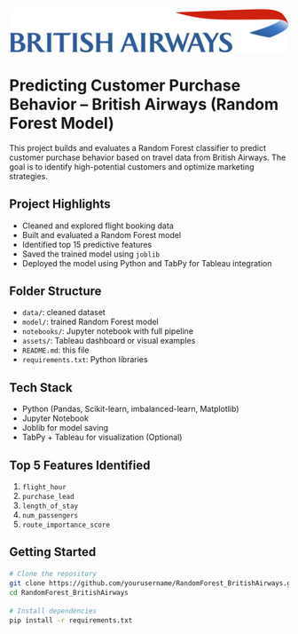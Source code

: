 ![Project Banner](cover.png)


# Predicting Customer Purchase Behavior – British Airways (Random Forest Model)

This project builds and evaluates a Random Forest classifier to predict customer purchase behavior based on travel data from British Airways. The goal is to identify high-potential customers and optimize marketing strategies.

## Project Highlights

- Cleaned and explored flight booking data
- Built and evaluated a Random Forest model
- Identified top 15 predictive features
- Saved the trained model using `joblib`
- Deployed the model using Python and TabPy for Tableau integration

## Folder Structure

- `data/`: cleaned dataset
- `model/`: trained Random Forest model
- `notebooks/`: Jupyter notebook with full pipeline
- `assets/`: Tableau dashboard or visual examples
- `README.md`: this file
- `requirements.txt`: Python libraries

## Tech Stack

- Python (Pandas, Scikit-learn, imbalanced-learn, Matplotlib)
- Jupyter Notebook
- Joblib for model saving
- TabPy + Tableau for visualization (Optional)

## Top 5 Features Identified

1. `flight_hour`
2. `purchase_lead`
3. `length_of_stay`
4. `num_passengers`
5. `route_importance_score`

## Getting Started

```bash
# Clone the repository
git clone https://github.com/yourusername/RandomForest_BritishAirways.git
cd RandomForest_BritishAirways

# Install dependencies
pip install -r requirements.txt

